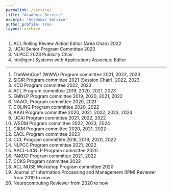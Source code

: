 ```yaml
---
permalink: /service/
title: "Academic Service"
excerpt: "Academic Service"
author_profile: true
layout: archive
---
```


1. ACL Rolling Review Action Editor (Area Chair) 2022
2. IJCAI Senior Program Committee 2023
3. NLPCC 2023 Publicity Chair
4. Intelligent Systems with Applications Associate Editor

---

1. TheWebConf (WWW) Program committee 2021, 2022, 2023
4. SIGIR Program committee 2021 (Session Chair), 2022, 2023
5. KDD Program committee 2022, 2023
6. ACL Program committee 2019, 2020, 2021, 2023
7. EMNLP Program committee 2019, 2020, 2021, 2022
8. NAACL Program committee 2020, 2021
9. COLING Program committee 2020, 2022
10. AAAI Program committee 2020, 2021, 2022, 2023, 2024
11. IJCAI Program committee 2021, 2022, 2022
12. WSDM Program committee 2022, 2023, 2024
13. CIKM Program committee 2020, 2021, 2022
14. EACL Program committee 2023
15. CCL Program committee 2018, 2019, 2020, 2022
16. NLPCC Program committee 2021, 2022
17. AACL-IJCNLP Program committee 2020 
18. PAKDD Program committee 2021, 2022
19. CCKS Program committee 2022
20. ACL NUSE Workshop Program committee 2020 
21. Journal of Information Processing and Management (IPM) Reviewer from 2019 to now
22. Neurocomputing Reviewer from 2020 to now
